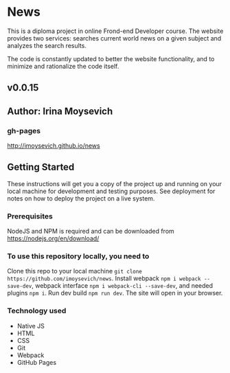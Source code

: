 # News
This is a diploma project in online Frond-end Developer course. The website provides two services: searches current world news on a given subject and analyzes the search results.

The code is constantly updated to better the website functionality, and to minimize and rationalize the code itself.

## v0.0.15

## Author: Irina Moysevich

### gh-pages
http://imoysevich.github.io/news

## Getting Started
These instructions will get you a copy of the project up and running on your local machine for development and testing purposes. See deployment for notes on how to deploy the project on a live system.

### Prerequisites
NodeJS and NPM is required and can be downloaded from https://nodejs.org/en/download/

### To use this repository locally, you need to
Clone this repo to your local machine `git clone https://github.com/imoysevich/news`.
Install webpack `npm i webpack --save-dev`, webpack interface `npm i webpack-cli --save-dev`, and needed plugins `npm i`.
Run dev build `npm run dev`.
The site will open in your browser.

### Technology used
- Native JS
- HTML
- CSS
- Git
- Webpack
- GitHub Pages
